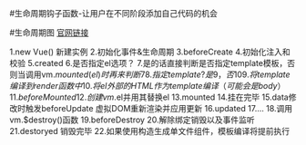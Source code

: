 #生命周期钩子函数-让用户在不同阶段添加自己代码的机会

#生命周期图
[官网链接](https://cn.vuejs.org/v2/guide/instance.html)

1.new Vue() 新建实例
2.初始化事件&生命周期
3.beforeCreate 
4.初始化注入和校验
5.created
6.是否指定el选项？
7.是的话直接判断是否指定template模板，否则当调用vm.$mounted(el)时再来判断7
8.指定template?是9，否10
9.将template编译到render函数中
10.将el外部的HTML作为template编译（可能会是body）
11.beforeMounted
12.创建vm.$el并用其替换el
13.mounted
14.挂在完毕
15.data修改时触发beforeUpdate
    虚拟DOM重新渲染并应用更新
16.updated
17....
18.调用vm.$destroy()函数
19.beforeDestroy
20.解除绑定销毁以及事件监听
21.destoryed 销毁完毕
22.如果使用构造生成单文件组件，模板编译将提前执行